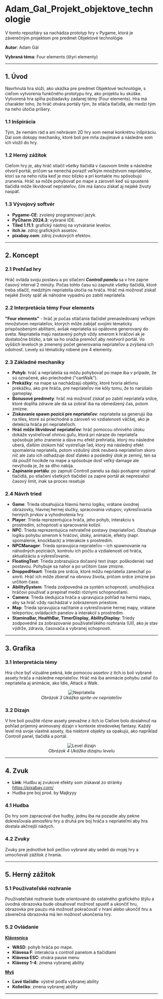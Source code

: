 # **Adam_Gal_Projekt_objektove_technologie**

V tomto repozitáry sa nachádza prototyp hry v Pygame, ktorá je záverečným projektom pre predmet Objektové technológie  

**Autor**: Adam Gál

**Vybraná téma**: Four elements (štyri elementy)

---
## **1. Úvod**
Navrhnutá hra slúži, ako ukážka pre predmet Objektové technológie, s cieľom vytvorenia funkčného prototypu hry, ako projektu ku skúške. Vytvorená hra spĺňa požiadavky zadanej témy (Four elements). Hra má charakter toho, že hráč otvára portály tým, že stláča tlačidlá, ale medzi tým na neho útočia príšery.

### **1.1 Inšpirácia**

Tým, že nemám rád a ani nehrávam 2D hry som nemal konkrétnu inšpiráciu. Dal som dokopy mechaniky, ktoré boli pre mňa zaujímavé a následne som ich vložil do hry.

### **1.2 Herný zážitok**
Cieľom hry je, aby hráč stlačil všetky tlačidlá v časovom limite a následne otvoril portál, pričom sa nenechá poraziť veľkým množstvom nepriateľov, ktorí sa na neho rútia keď je moc blízko a pri kontakte mu spôsobujú zranenia. Hráč sa môže pohybovať po mape a zároveň keď sú spustené tlačidlá môže likvidovať nepriateľov, čím má šancu získať aj nejaké životy naspäť.

### **1.3 Vývojový softvér**
- **Pygame-CE**: zvolený programovací jazyk.
- **PyCharm 2024.3**: vybrané IDE.
- **Tiled 1.11.1**: grafický nástroj na vytváranie levelov.
- **itch.io**: zdroj grafických assetov.
- **pixabay.com**: zdroj zvukových efektov.

---
## **2. Koncept**

### **2.1 Prehľad hry**
Hráč ovláda svoju postavu a po stlačení ***Controll panelu*** sa v hre zapne časový interval 2 minúty. Počas tohto času sú zapnuté všetky tlačidlá, ktoré treba stlačiť, medzitým nepriatelia útočia na hráča. Hráč má možnosť získať nejaké životy späť ak náhodne vypadnú po zabití nepriateľa.

### **2.2 Interpretácia témy Four elements**
**"Four elements"** - hráč je počas stláčania tlačidiel prenasledovaný veľkým množstvom nepriateľov, ktorých môže zabíjať svojimi tématicky prispôsobenými abilitami, avšak nepriatelia sú opätovne generovaný do sveta. Nepriatelia majú nastavený pohyb vždy smerom k hráčovi ak je dostatočne blízko, a tak sa ho snažia premôcť aby neotvoril portál. Vo vyšších leveloch je zmenený počet generovania nepriateľov a zvýšená ich odolnosť. Levely sú tématicky robené pre 4 elementy.

### **2.3 Základné mechaniky**
- **Pohyb**: hráč a nepriatelia sa môžu pohybovať po mape iba v prípade, že sú označené, ako priechodné ("canWalk").
- **Prekážky**: na mape sa nachádzajú objekty, ktoré tvoria aktívnu prekážku, ako pre hráča, pre nepriateľov nie kôly tomu, že to narúšalo gameplay.
- **Bonusové predmety**: hráč má možnosť získať po zabití nepriateľa srdce, ktoré dopĺňa zdravie ale dá sa zobrať iba na obmedzený čas, potom zmizne.
- **Získavanie spawn pozícií pre nepriateľov**: nepriatelia sa generujú iba na tiles, ktoré sú priechodné a zároveň vo vzdialenosti väčšej, ako je detekcia hráča pri nepriateľoch.
- **Hráč môže likvidovať nepriateľov**: hráč pomocou ohnivého útoku dokáže vystreľovať ohnivú guľu, ktorá pri náraze do nepriateľa spôsobuje jeho zranenie a dáva mu efekt prehriatia, ktorý mu následne uberá, ďalším útokom háč vystreľuje ľad, ktorý má následný efekt spomalenia nepriateľa, potom vzdušný útok neuberá nepriateľom skoro nič ale zato ich odhadzuje dosť ďaleko a posledný útok je zemný, ten sa dá použiť hocikde na mape a spôsobuje dosť veľký damage ale nevýhoda je, že sa dlho nabíja.
- **Zapínanie portálu**: po zapnutí Controll panelu sa dajú postupne vypínať tlačidlá, po stlačení všetkých tlačidiel za zapne portál ak nepresiahol časový limit, inak sa proces resetuje 

### **2.4 Návrh tried**

- **Game**: Trieda obsahujúca hlavnú hernú logiku, vrátane úvodnej obrazovky, hlavnej hernej slučky, spracovania vstupov, vykresľovania herných prvkov a vyhodnotenia hry.
- **Player**: Trieda reprezentujúca hráča, jeho pohyb, interakciu s prostredím, schopnosti a spracovanie kolízií.
- **NPC**: Trieda reprezentujúca nehrateľné postavy (nepriateľov). Obsahuje logiku pohybu smerom k hráčovi, útoky, animácie, efekty (napr. spomalenie, knockback) a interakcie s prostredím.
- **NPCManager**: Trieda spravujúca nepriateľov – ich spawnovanie na náhodných pozíciách, kontrolu ich počtu a vzdialenosti od hráča, aktualizáciu a vykresľovanie.
- **FloatingText**: Trieda zobrazujúca dočasný text (napr. poškodenie) nad postavou. Pohybuje sa nahor a po určitom čase zmizne.
- **DroppedHeart**: Trieda pre srdcia, ktoré môžu nepriatelia zanechať po smrti. Hráč ich môže zbierať na obnovu života, pričom srdce zmizne po určitom čase.
- **AbilitySystem**: Trieda zodpovedná za systém schopností, umožňujúca hráčovi používať a prepínať medzi rôznymi schopnosťami.
- **Camera**: Trieda sledujúca hráča a upravujúca pohľad na hernú mapu, aby sa hráč vždy nachádzal v zobrazenom priestore.
- **Map**: Trieda spravujúca načítanie a vykresľovanie hernej mapy, vrátane teleportov, ovládacích panelov a interakcií s prostredím.
- **StaminaBar, HealthBar, TimerDisplay, AbilityDisplay**: Triedy zodpovedné za zobrazovanie používateľského rozhrania (UI), ako je stav výdrže, zdravia, časovača a vybranej schopnosti.

---
## **3. Grafika**

### **3.1 Interpretácia témy**
Hra chce byť vizuálne pekná, kde pomocou assetov z itch.io boli vybrané assety hráča a následne nepriateľov. Hráč má iba animácie pohybu zatiaľ čo nepriatelia aj animácie, ako Idle, Attack a Walk. 

<p align="center">
  <img src="https://github.com/user-attachments/assets/a8e41a57-91b6-4390-88ac-9710626c05e3" alt="Nepriatelia">
  <br>
  <em>Obrázok 3 Ukážka sprite-ov nepriateľov</em>
</p>

### **3.2 Dizajn**
V hre boli použité rôzne assety prevažne z itch.io Cieľom bolo dosiahnuť na pohľad príjemný animovaný dizajn v kontexte stredovekej fantasy. Každý level má svoje vlastné assety, iba niektoré objekty sa opakujú, ako napríklad Controll panel, tlačidlá a portál.

<p align="center">
  <img src="https://github.com/user-attachments/assets/92bd7a37-016d-4762-81be-665bcf4df57b" alt="Level dizajn">
  <br>
  <em>Obrázok 4 Ukážka dizajnu levelu</em>
</p>

---
## **4. Zvuk**

- **Link**: Hudbu aj zvukové efekty som získaval zo stránky https://pixabay.com/
- Hudba pre boj prod. by Majkyyy

### **4.1 Hudba**
Do hry som zapracoval dve hudby, jednu iba na pozadie aby pekne dokresľovala atmosféru hry a druhá pre boj hráča s nepriateľmi aby hra dostala akčnejší nádych.

### **4.2 Zvuky**
Zvuky pre jednotlivé boli pečlivo vybrané aby sedeli do mojej hry a umocňovali zážitok z hrania.

---
## **5. Herný zážitok**

### **5.1 Používateľské rozhranie**
Používateľské rozhranie bude orientované do ostatného grafického štýlu a úvodná obrazovka bude obsahovať možnosť spustiť a ukončiť hru, obrazovka pre pauzu má možnosť pokračovať v hraní alebo ukončiť hru a záverečná obrazovka má len možnosť ukončenia hry.

### **5.2 Ovládanie**
<ins>**Klávesnica**</ins>
- **WASD**: pohyb hráča po mape.
- **Klávesa F**: interakcia s controll panelom a tlačidlami
- **Klávesa ESC**: otvára pause menu
- **Klávesy 1-4**: zmena vybranej ability

<ins>**Myš**</ins> 
- **Ľavé tlačidlo**: výstrel podľa vybranej ability
- **Koliečko**: zmena vybranej ability

---
